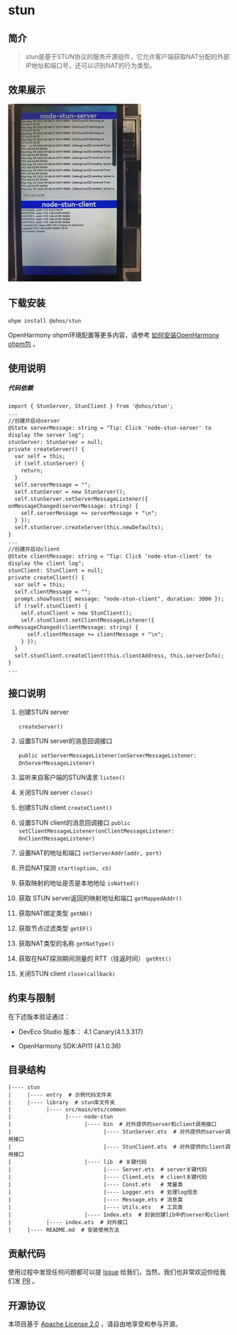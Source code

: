 # stun

## 简介
> stun是基于STUN协议的服务开源组件，它允许客户端获取NAT分配的外部IP地址和端口号，还可以识别NAT的行为类型。

## 效果展示
![avatar](screenshot/效果展示.png)

## 下载安装
```shell
ohpm install @ohos/stun
```
OpenHarmony ohpm环境配置等更多内容，请参考 [如何安装OpenHarmony ohpm包](https://gitee.com/openharmony-tpc/docs/blob/master/OpenHarmony_har_usage.md) 。

## 使用说明

##### 代码依赖

```
import { StunServer, StunClient } from '@ohos/stun';
...
//创建并启动server
@State serverMessage: string = "Tip: Click 'node-stun-server' to display the server log";
stunServer: StunServer = null;
private createServer() {
  var self = this;
  if (self.stunServer) {
    return;
  }
  self.serverMessage = "";
  self.stunServer = new StunServer();
  self.stunServer.setServerMessageListener({ onMessageChanged(serverMessage: string) {
    self.serverMessage += serverMessage + "\n";
  } });
  self.stunServer.createServer(this.newDefaults);
}
...
//创建并启动client
@State clientMessage: string = "Tip: Click 'node-stun-client' to display the client log";
stunClient: StunClient = null;
private createClient() {
  var self = this;
  self.clientMessage = "";
  prompt.showToast({ message: "node-stun-client", duration: 3000 });
  if (!self.stunClient) {
    self.stunClient = new StunClient();
    self.stunClient.setClientMessageListener({ onMessageChanged(clientMessage: string) {
      self.clientMessage += clientMessage + "\n";
    } });
  }
  self.stunClient.createClient(this.clientAddress, this.serverInfo);
}
...
```

## 接口说明
1. 创建STUN server

   `createServer() `

2. 设置STUN server的消息回调接口

   `public setServerMessageListener(onServerMessageListener: OnServerMessageListener)`

3. 监听来自客户端的STUN请求
   `listen()`

4. 关闭STUN server
   `close()`

5. 创建STUN client
   `createClient()`

6. 设置STUN client的消息回调接口
   `public setClientMessageListener(onClientMessageListener: OnClientMessageListener)`

7. 设置NAT的地址和端口
   `setServerAddr(addr, port)`

8. 开启NAT探测
   `start(option, cb)`

9. 获取映射的地址是否是本地地址
   `isNatted()`

10. 获取 STUN server返回的映射地址和端口
      `getMappedAddr()`

11. 获取NAT绑定类型
    `getNB()`

12. 获取节点过滤类型
    `getEF()`

13. 获取NAT类型的名称
    `getNatType()`

14. 获取在NAT探测期间测量的 RTT（往返时间）
    `getRtt()`

15. 关闭STUN client
    `close(callback)`

## 约束与限制

在下述版本验证通过：

- DevEco Studio 版本： 4.1 Canary(4.1.3.317)

- OpenHarmony SDK:API11 (4.1.0.36)

## 目录结构
````
|---- stun  
|     |---- entry  # 示例代码文件夹
|     |---- library  # stun库文件夹
|           |---- src/main/ets/common
|                 |---- node-stun  
|                       |---- bin  # 对外提供的server和client调用接口
|                             |---- StunServer.ets  # 对外提供的server调用接口
|                             |---- StunClient.ets  # 对外提供的client调用接口
|                       |---- lib  # 关键代码
|                             |---- Server.ets  # server关键代码
|                             |---- Client.ets  # client关键代码
|                             |---- Const.ets   # 常量类
|                             |---- Logger.ets  # 处理log信息
|                             |---- Message.ets # 消息类
|                             |---- Utils.ets   # 工具类
|                       |---- Index.ets  # 封装创建lib中的server和client
|           |---- index.ets  # 对外接口
|     |---- README.md  # 安装使用方法                    
````

## 贡献代码
使用过程中发现任何问题都可以提 [Issue](https://gitee.com/openharmony-tpc/openharmony_tpc_samples/issues) 给我们，当然，我们也非常欢迎你给我们发 [PR](https://gitee.com/openharmony-tpc/openharmony_tpc_samples/pulls) 。

## 开源协议
本项目基于 [Apache License 2.0](https://gitee.com/hihopeorg/stun-server/blob/master/LICENSE) ，请自由地享受和参与开源。